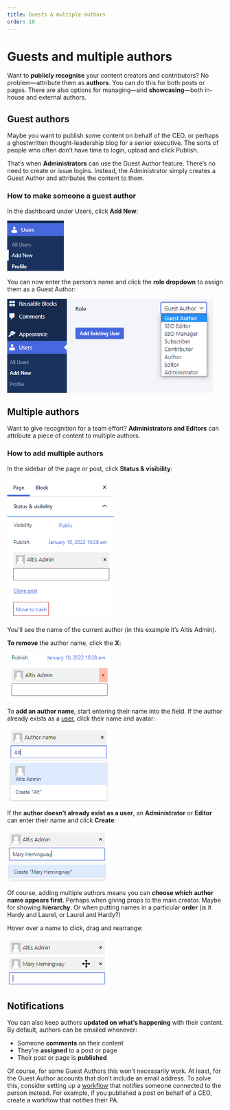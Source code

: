 ```yaml
---
title: Guests & multiple authors
order: 10
---
```


# Guests and multiple authors

Want to **publicly recognise** your content creators and contributors? No problem—attribute them as **authors**. You can do this for both posts or pages. There are also options for managing—and **showcasing**—both in-house and external authors.

## Guest authors

Maybe you want to publish some content on behalf of the CEO. or perhaps a ghostwritten thought-leadership blog for a senior executive. The sorts of people who often don’t have time to login, upload and click Publish. 

That’s when **Administrators** can use the Guest Author feature. There’s no need to create or issue logins. Instead, the Administrator simply creates a Guest Author and attributes the content to them.

### How to make someone a guest author

In the dashboard under Users, click **Add New**:

![](../assets/guest-and-multiple-authors-image4.png)

You can now enter the person’s name and click the **role dropdown** to assign them as a Guest Author:

![](../assets/guest-and-multiple-authors-image6.png)

## Multiple authors

Want to give recognition for a team effort? **Administrators and Editors** can attribute a piece of content to multiple authors. 

### How to add multiple authors

In the sidebar of the page or post, click **Status & visibility**:

![](../assets/guest-and-multiple-authors-image1.png)

You’ll see the name of the current author (in this example it’s Altis Admin). 

**To remove** the author name, click the **X**:

![](../assets/guest-and-multiple-authors-image7.png)

To **add an author name**, start entering their name into the field. If the author already exists as a [user](user-management.md), click their name and avatar:

![](../assets/guest-and-multiple-authors-image5.png)

If the **author doesn’t already exist as a user**, an **Administrator** or **Editor** can enter their name and click **Create**:

![](../assets/guest-and-multiple-authors-image2.png)

Of course, adding multiple authors means you can **choose which author name appears first**. Perhaps when giving props to the main creator. Maybe for showing **hierarchy**. Or when putting names in a particular **order** (is it Hardy and Laurel, or Laurel and Hardy?) 

Hover over a name to click, drag and rearrange:

![](../assets/guest-and-multiple-authors-image3.png)

## Notifications

You can also keep authors **updated on what’s happening** with their content. By default, authors can be emailed whenever:

-   Someone **comments** on their content 
-   They’re **assigned** to a post or page
-   Their post or page is **published**

Of course, for some Guest Authors this won’t necessarily work. At least, for the Guest Author accounts that don’t include an email address. To solve this, consider setting up a [workflow](workflows.md) that notifies someone connected to the person instead. For example, if you published a post on behalf of a CEO, create a workflow that notifies their PA.
